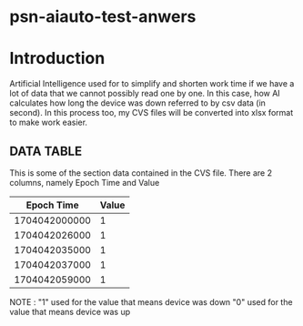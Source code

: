 # psn-aiauto-test-anwers

Introduction
=============

Artificial Intelligence used for to simplify and shorten work time if we have a lot of data that we cannot possibly read one by one. 
In this case, how AI calculates how long the device was down referred to by csv data (in second). 
In this process too, my CVS files will be converted into xlsx format to make work easier. 

## DATA TABLE

This is some of the section data contained in the CVS file. There are 2 columns, namely Epoch Time and Value

| Epoch Time    | Value       |
|---------------|------------ |
| 1704042000000 | 1           |
| 1704042026000 | 1           |
| 1704042035000 | 1           |
| 1704042037000 | 1           |
| 1704042059000 | 1           |

NOTE :
"1" used for the value that means device was down
"0" used for the value that means device was up


